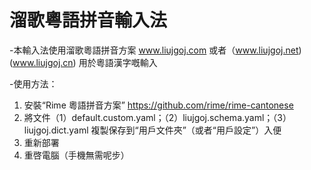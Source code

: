 # 溜歌粵語拼音輸入法

-本輸入法使用溜歌粵語拼音方案 www.liujgoj.com
或者（www.liujgoj.net)(www.liujgoj.cn)
用於粵語漢字嘅輸入

-使用方法：

1. 安裝“Rime 粵語拼音方案” https://github.com/rime/rime-cantonese
2. 將文件（1）default.custom.yaml；（2）liujgoj.schema.yaml；（3）liujgoj.dict.yaml 複製保存到“用戶文件夾”（或者“用戶設定”）入便
3. 重新部署
4. 重啓電腦（手機無需呢步）
